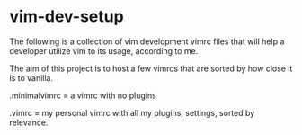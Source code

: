 # vim-dev-setup

The following is a collection of vim development vimrc files that will help a developer utilize vim to its usage, according to me.

The aim of this project is to host a few vimrcs that are sorted by how close it is to vanilla.

.minimalvimrc = a vimrc with no plugins

.vimrc = my personal vimrc with all my plugins, settings, sorted by relevance.
